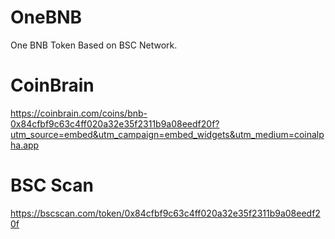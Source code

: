 # OneBNB
One BNB Token Based on BSC Network.

# CoinBrain
https://coinbrain.com/coins/bnb-0x84cfbf9c63c4ff020a32e35f2311b9a08eedf20f?utm_source=embed&utm_campaign=embed_widgets&utm_medium=coinalpha.app

# BSC Scan
https://bscscan.com/token/0x84cfbf9c63c4ff020a32e35f2311b9a08eedf20f
